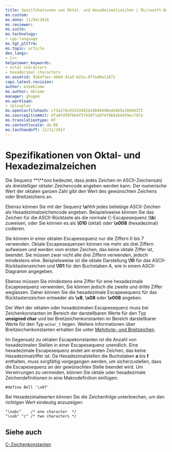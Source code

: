 ```yaml
---
title: Spezifikationen von Oktal- und Hexadezimalzeichen | Microsoft-Dokumentation
ms.custom: 
ms.date: 11/04/2016
ms.reviewer: 
ms.suite: 
ms.technology:
- cpp-language
ms.tgt_pltfrm: 
ms.topic: article
dev_langs:
- C++
helpviewer_keywords:
- octal characters
- hexadecimal characters
ms.assetid: 9264f3ec-46b8-41a5-b21a-8f7ed0a11871
caps.latest.revision: 
author: mikeblome
ms.author: mblome
manager: ghogen
ms.workload:
- cplusplus
ms.openlocfilehash: cf3a27dc61543482d1d6484d0edd4b5e1bb04373
ms.sourcegitcommit: 8fa8fdf0fbb4f57950f1e8f4f9b81b4d39ec7d7a
ms.translationtype: HT
ms.contentlocale: de-DE
ms.lasthandoff: 12/21/2017
---
```

# <a name="octal-and-hexadecimal-character-specifications"></a>Spezifikationen von Oktal- und Hexadezimalzeichen
Die Sequenz **\\***ooo* bedeutet, dass jedes Zeichen im ASCII-Zeichensatz als dreistelliger oktaler Zeichencode angeben werden kann. Der numerische Wert der oktalen ganzen Zahl gibt den Wert des gewünschten Zeichens oder Breitzeichens an.  
  
 Ebenso können Sie mit der Sequenz **\x***hhh* jedes beliebige ASCII-Zeichen als Hexadezimalzeichencode angeben. Beispielsweise können Sie das Zeichen für die ASCII-Rücktaste als die normale C-Escapesequenz (**\b**) zuweisen, oder Sie können es als **\010** (oktal) oder **\x008** (hexadezimal) codieren.  
  
 Sie können in einer oktalen Escapesequenz nur die Ziffern 0 bis 7 verwenden. Oktale Escapesequenzen können nie mehr als drei Ziffern aufweisen und werden vom ersten Zeichen, das keine oktale Ziffer ist, beendet. Sie müssen zwar nicht alle drei Ziffern verwenden, jedoch mindestens eine. Beispielsweise ist die oktale Darstellung **\10** für das ASCII-Rücktastenzeichen und **\101** für den Buchstaben A, wie in einem ASCII-Diagramm angegeben.  
  
 Ebenso müssen Sie mindestens eine Ziffer für eine hexadezimale Escapesequenz verwenden, Sie können jedoch die zweite und dritte Ziffer weglassen. Daher können Sie die hexadezimale Escapesequenz für das Rücktastenzeichen entweder als **\x8**, **\x08** oder **\x008** angeben.  
  
 Der Wert der oktalen oder hexadezimalen Escapesequenz muss bei Zeichenkonstanten im Bereich der darstellbaren Werte für den Typ **unsigned char** und bei Breitzeichenkonstanten im Bereich darstellbarer Werte für den Typ `wchar_t` liegen. Weitere Informationen über Breitzeichenkonstanten erhalten Sie unter [Mehrbyte- und Breitzeichen](../c-language/multibyte-and-wide-characters.md).  
  
 Im Gegensatz zu oktalen Escapekonstanten ist die Anzahl von hexadezimalen Stellen in einer Escapesequenz unendlich. Eine hexadezimale Escapesequenz endet am ersten Zeichen, das keine Hexadezimalziffer ist. Da Hexadezimalstellen die Buchstaben **a** bis **f** enthalten, muss sorgfältig vorgegangen werden, um sicherzustellen, dass die Escapesequenz an der gewünschten Stelle beendet wird. Um Verwirrungen zu vermeiden, können Sie oktale oder hexadezimale Zeichendefinitionen in eine Makrodefinition einfügen:  
  
```  
#define Bell '\x07'  
```  
  
 Bei Hexadezimalwerten können Sie die Zeichenfolge unterbrechen, um den richtigen Wert eindeutig anzuzeigen:  
  
```  
"\xabc"    /* one character  */  
"\xab" "c" /* two characters */  
```  
  
## <a name="see-also"></a>Siehe auch  
 [C-Zeichenkonstanten](../c-language/c-character-constants.md)